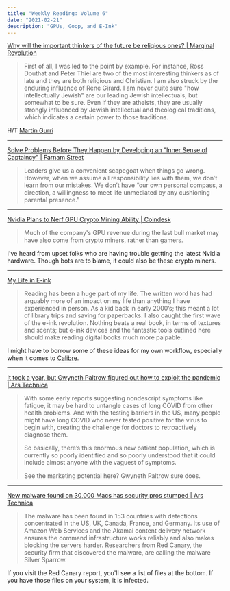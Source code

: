 ```yaml
---
title: "Weekly Reading: Volume 6"
date: "2021-02-21"
description: "GPUs, Goop, and E-Ink"
---
```


[Why will the important thinkers of the future be religious ones? | Marginal Revolution](https://marginalrevolution.com/marginalrevolution/2021/02/why-will-the-important-thinkers-of-the-future-be-religious-ones.html)

> First of all, I was led to the point by example. For instance, Ross Douthat and Peter Thiel are two of the most interesting thinkers as of late and they are both religious and Christian.  I am also struck by the enduring influence of Rene Girard.  I am never quite sure "how intellectually Jewish" are our leading Jewish intellectuals, but somewhat to be sure.  Even if they are atheists, they are usually strongly influenced by Jewish intellectual and theological traditions, which indicates a certain power to those traditions.

H/T [Martin Gurri](https://twitter.com/mgurri)

- - - 

[Solve Problems Before They Happen by Developing an "Inner Sense of Captaincy" | Farnam Street](https://fs.blog/2021/02/inner-sense-of-captaincy/)
    
> Leaders give us a convenient scapegoat when things go wrong. However, when we assume all responsibility lies with them, we don’t learn from our mistakes. We don’t have “our own personal compass, a direction, a willingness to meet life unmediated by any cushioning parental presence.”

- - -

[Nvidia Plans to Nerf GPU Crypto Mining Ability | Coindesk](https://www.coindesk.com/nvidia-gpu-ethereum-mining-gamers)

> Much of the company's GPU revenue during the last bull market may have also come from crypto miners, rather than gamers.

I've heard from upset folks who are having trouble gettting the latest Nvidia hardware. Though bots are to blame, it could also be these crypto miners.

- - -

[My Life in E-ink](https://rgoswami.me/posts/my-life-in-eink/)

> Reading has been a huge part of my life. The written word has had arguably more of an impact on my life than anything I have experienced in person. As a kid back in early 2000’s; this meant a lot of library trips and saving for paperbacks. I also caught the first wave of the e-ink revolution. Nothing beats a real book, in terms of textures and scents; but e-ink devices and the fantastic tools outlined here should make reading digital books much more palpable.

I might have to borrow some of these ideas for my own workflow, especially when it comes to [Calibre](https://calibre-ebook.com/).

- - -

[It took a year, but Gwyneth Paltrow figured out how to exploit the pandemic | Ars Technica](https://arstechnica.com/science/2021/02/it-took-a-year-but-gwyneth-paltrow-figured-out-how-to-exploit-the-pandemic)

> With some early reports suggesting nondescript symptoms like fatigue, it may be hard to untangle cases of long COVID from other health problems. And with the testing barriers in the US, many people might have long COVID who never tested positive for the virus to begin with, creating the challenge for doctors to retroactively diagnose them.
>
> So basically, there’s this enormous new patient population, which is currently so poorly identified and so poorly understood that it could include almost anyone with the vaguest of symptoms.
> 
> See the marketing potential here? Gwyneth Paltrow sure does.

- - -

[New malware found on 30,000 Macs has security pros stumped | Ars Technica](https://arstechnica.com/information-technology/2021/02/new-malware-found-on-30000-macs-has-security-pros-stumped/)

> The malware has been found in 153 countries with detections concentrated in the US, UK, Canada, France, and Germany. Its use of Amazon Web Services and the Akamai content delivery network ensures the command infrastructure works reliably and also makes blocking the servers harder. Researchers from Red Canary, the security firm that discovered the malware, are calling the malware Silver Sparrow.

If you visit the Red Canary report, you'll see a list of files at the bottom. If you have those files on your system, it is infected.
